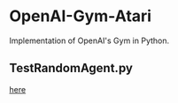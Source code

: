 # OpenAI-Gym-Atari
Implementation of OpenAI's Gym in Python.
<div>
  <h2>TestRandomAgent.py</h2>
  <p>
    <a href="https://gym.openai.com/envs/#atari" placeholder="here">here</a>
  </p>
</div>
